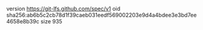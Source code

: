 version https://git-lfs.github.com/spec/v1
oid sha256:ab6b5c2cb78d1f39caeb031eedf569002203e9d4a4bdee3e3bd7ee4658e8b39c
size 935
